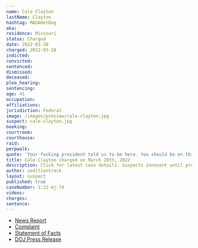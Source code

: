```yaml
---
name: Cale Clayton
lastName: Clayton
hashtag: MAGAHotDog
aka:
residence: Missouri
status: Charged
date: 2022-03-28
charged: 2022-03-28
indicted:
convicted:
sentenced:
dismissed:
deceased:
plea_hearing:
sentencing:
age: 41
occupation:
affiliations:
jurisdiction: Federal
image: /images/preview/cale-clayton.jpg
suspect: cale-clayton.jpg
booking:
courtroom:
courthouse:
raid:
perpwalk:
quote: 'Your fucking president told us to be here. You should be on this side, right here, going with us. You are an American citizen. Your fucking President told you to do that.'
title: Cale Clayton charged on March 28th, 2022
description: Click for latest case details. Suspects innocent until proven guilty.
author: seditiontrack
layout: suspect
published: true
caseNumber: 1:22-mj-74
videos:
charges:
sentence:
---
```

- [News Report](https://www.kctv5.com/2022/03/31/drexel-mo-man-charged-assaulting-law-enforcement-officers-during-capitol-riot/)
- [Complaint](https://www.justice.gov/usao-dc/case-multi-defendant/file/1489216/download)
- [Statement of Facts](https://www.justice.gov/usao-dc/case-multi-defendant/file/1489221/download)
- [DOJ Press Release](https://www.justice.gov/usao-dc/pr/missouri-man-arrested-charges-assault-law-enforcement-officers-during-jan-6-capitol)
